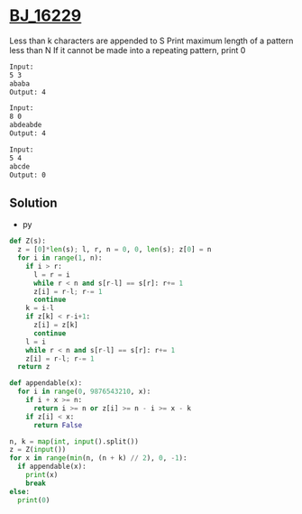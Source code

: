 # [BJ_16229](https://acmicpc.net/problem/16229)

Less than k characters are appended to S
Print maximum length of a pattern less than N
If it cannot be made into a repeating pattern, print 0

```txt
Input:
5 3
ababa
Output: 4

Input:
8 0
abdeabde
Output: 4

Input:
5 4
abcde
Output: 0
```

## Solution

* py

```py
def Z(s):
  z = [0]*len(s); l, r, n = 0, 0, len(s); z[0] = n
  for i in range(1, n):
    if i > r:
      l = r = i
      while r < n and s[r-l] == s[r]: r+= 1
      z[i] = r-l; r-= 1
      continue
    k = i-l
    if z[k] < r-i+1:
      z[i] = z[k]
      continue
    l = i
    while r < n and s[r-l] == s[r]: r+= 1
    z[i] = r-l; r-= 1
  return z

def appendable(x):
  for i in range(0, 9876543210, x):
    if i + x >= n:
      return i >= n or z[i] >= n - i >= x - k
    if z[i] < x:
      return False

n, k = map(int, input().split())
z = Z(input())
for x in range(min(n, (n + k) // 2), 0, -1):
  if appendable(x):
    print(x)
    break
else:
  print(0)
```

